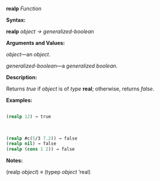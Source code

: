 **realp** *Function* 



**Syntax:** 



**realp** *object → generalized-boolean* 



**Arguments and Values:** 



*object*—an *object*. 



*generalized-boolean*—a *generalized boolean*. 



**Description:** 



Returns *true* if *object* is of *type* **real**; otherwise, returns *false*. 



**Examples:**
```lisp
 
(realp 12) → true 

 
 
(realp #c(5/3 7.2)) → false 
(realp nil) → false 
(realp (cons 1 2)) → false 

```
**Notes:** 



(realp *object*) *≡* (typep *object* ’real) 




